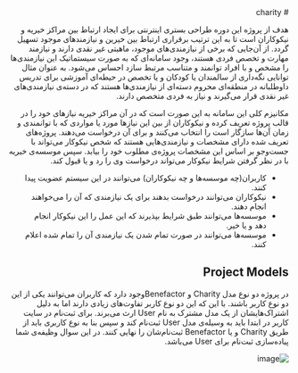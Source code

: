 <div dir="rtl">
# charity

هدف از پروژه این دوره طراحی بستری اینترنتی برای ایجاد ارتباط بین مراکز خیریه و نیکوکاران است تا به این ترتیب برقراری ارتباط بین خیرین و نیازمندهای موجود تسهیل گردد. از آن‌جایی که برخی از نیازمندی‌های موجود، ماهیتی غیر نقدی دارند و نیازمند مهارت و تخصص فردی هستند، وجود سامانه‌ای که به صورت سیستماتیک این نیازمندی‌ها را مشخص و با افراد توانمند و متناسب مرتبط سازد احساس می‌شود. به عنوان مثال توانایی نگه‌داری از سالمندان یا کودکان و یا تخصص در حیطه‌ای آموزشی برای تدریس داوطلبانه در منطقه‌ای محروم دسته‌ای از نیازمند‌ی‌ها هستند که در دسته‌ی نیازمندی‌های غیر نقدی قرار می‌گیرند و نیاز به فردی متخصص دارند.

مکانیزم کلی این سامانه به این صورت است که در آن مراکز خیریه نیازهای خود را در قالب پروژه تعریف کرده و نیکوکاران از بین این نیازها مورد یا مواردی که با توانمندی و زمان آن‌ها سازگار است را انتخاب می‌کنند و برای آن درخواست می‌دهند. پروژه‌های تعریف شده دارای مشخصات و نیازمندی‌هایی هستند که شخص نیکوکار می‌تواند با جست‌و‌جو بر اساس این مشخصات پروژه‌ی مطلوب خود را بیابد. سپس موسسه‌ی خیریه با در نظر گرفتن شرایط نیکوکار می‌تواند درخواست وی را رد و یا قبول کند.

* کاربران(چه موسسه‌ها و چه نیکوکاران) می‌توانند در این سیستم عضویت پیدا کنند.
* نیکوکاران می‌توانند درخواست بدهند برای یک نیازمندی که آن را می‌خواهند انجام دهند.
* موسسه‌ها می‌توانند طبق شرایط بپذیرند که این عمل را این نیکوکار انجام دهد و یا خیر.
* موسسه‌ها می‌توانند در صورت تمام شدن یک نیازمندی آن را تمام شده اعلام کنند.

## Project Models

در پروژه دو نوع مدل Charity و Benefactorوجود دارد که کاربران می‌توانند یکی از این دو نوع کاربر باشند. با این که این دو نوع کاربر تفاوت‌های زیادی دارند اما به دلیل اشتراک‌هایشان از یک مدل مشترک به نام User ارث می‌برند. برای ثبت‌نام در سایت کاربر در ابتدا باید به وسیله‌ی مدل User ثبت‌نام کند و سپس بنا به نوع کاربری باید از طریق Charity و یا Benefactor ثبت‌نام‌‌شان را نهایی کنند. در این سوال وظیفه‌ی شما پیاده‌سازی ثبت‌نام برای User می‌باشد.

![image](https://uupload.ir/files/c19y_charity2.png)
</div>